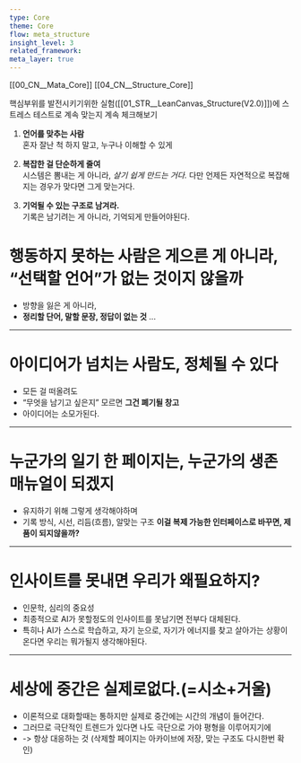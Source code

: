 ```yaml
---
type: Core
theme: Core
flow: meta_structure
insight_level: 3
related_framework: 
meta_layer: true
---
```

[[00_CN__Mata_Core]]
[[04_CN__Structure_Core]]

핵심부위를 발전시키기위한 실험([[01_STR__LeanCanvas_Structure(V2.0)]])에 스트레스 테스트로 계속 맞는지 계속 체크해보기

1. **언어를 맞추는 사람**  
    혼자 잘난 척 하지 말고, 누구나 이해할 수 있게
    
2. **복잡한 걸 단순하게 줄여**  
    시스템은 뽐내는 게 아니라, _살기 쉽게 만드는 거다._
	다만 언제든 자연적으로 복잡해지는 경우가 맞다면 그게 맞는거다.
    
3. **기억될 수 있는 구조로 남겨라.**  
    기록은 남기려는 게 아니라,  기억되게 만들어야된다.



# **행동하지 못하는 사람은 게으른 게 아니라, “선택할 언어”가 없는 것이지 않을까**

- 방향을 잃은 게 아니라,
- **정리할 단어, 말할 문장, 정답이 없는 것**
    ...

---

# **아이디어가 넘치는 사람도, 정체될 수 있다**

- 모든 걸 떠올려도
- “무엇을 남기고 싶은지” 모르면 **그건 폐기될 창고**
- 아이디어는 소모가된다.
    

---

# **누군가의 일기 한 페이지는, 누군가의 생존 매뉴얼이 되겠지**

- 유지하기 위해 그렇게 생각해야하며
- 기록 방식, 시선, 리듬(흐름), 알맞는 구조
    **이걸 복제 가능한 인터페이스로 바꾸면, 제품이 되지않을까?**

---
# **인사이트를 못내면 우리가 왜필요하지?**

- 인문학, 심리의 중요성
- 최종적으로 AI가 못할정도의 인사이트를 못남기면 전부다 대체된다. 
- 특히나 AI가 스스로 학습하고, 자기 눈으로, 자기가 에너지를 찾고 살아가는 상황이 온다면 우리는 뭐가될지 생각해야된다.

---

# **세상에 중간은 실제로없다.(=시소+거울)**

- 이론적으로 대화할때는 통하지만 실제로 중간에는 시간의 개념이 들어간다.
- 그러므로 극단적인 트렌드가 있다면 나도 극단으로 가야 평형을 이루어지기에
- -> 항상 대응하는 것 (삭제할 페이지는 아카이브에 저장, 맞는 구조도 다시한번 확인)
